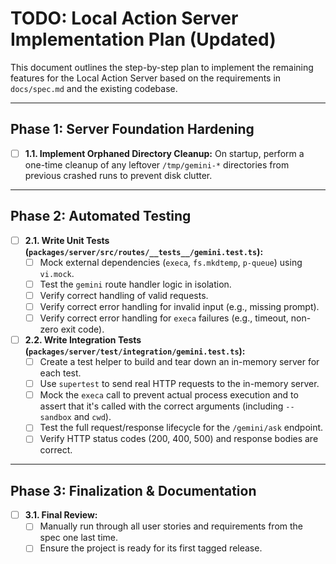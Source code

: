 # TODO: Local Action Server Implementation Plan (Updated)

This document outlines the step-by-step plan to implement the remaining features for the Local Action Server based on the requirements in `docs/spec.md` and the existing codebase.

---

## Phase 1: Server Foundation Hardening

- [ ] **1.1. Implement Orphaned Directory Cleanup:** On startup, perform a one-time cleanup of any leftover `/tmp/gemini-*` directories from previous crashed runs to prevent disk clutter.

---

## Phase 2: Automated Testing

- [ ] **2.1. Write Unit Tests (`packages/server/src/routes/__tests__/gemini.test.ts`):**
    - [ ] Mock external dependencies (`execa`, `fs.mkdtemp`, `p-queue`) using `vi.mock`.
    - [ ] Test the `gemini` route handler logic in isolation.
    - [ ] Verify correct handling of valid requests.
    - [ ] Verify correct error handling for invalid input (e.g., missing prompt).
    - [ ] Verify correct error handling for `execa` failures (e.g., timeout, non-zero exit code).

- [ ] **2.2. Write Integration Tests (`packages/server/test/integration/gemini.test.ts`):**
    - [ ] Create a test helper to build and tear down an in-memory server for each test.
    - [ ] Use `supertest` to send real HTTP requests to the in-memory server.
    - [ ] Mock the `execa` call to prevent actual process execution and to assert that it's called with the correct arguments (including `--sandbox` and `cwd`).
    - [ ] Test the full request/response lifecycle for the `/gemini/ask` endpoint.
    - [ ] Verify HTTP status codes (200, 400, 500) and response bodies are correct.

---

## Phase 3: Finalization & Documentation

- [ ] **3.1. Final Review:**
    - [ ] Manually run through all user stories and requirements from the spec one last time.
    - [ ] Ensure the project is ready for its first tagged release.
